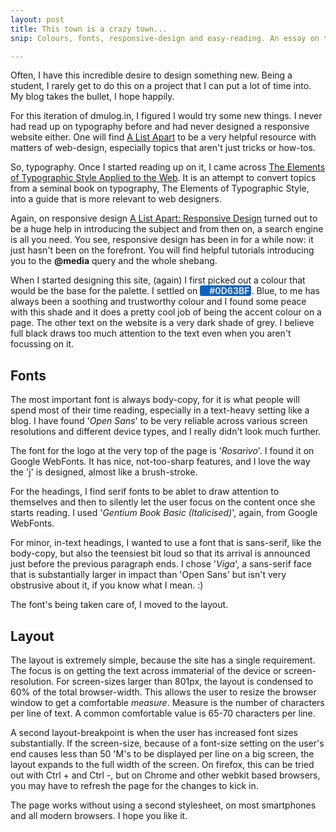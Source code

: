 ```yaml
---
layout: post
title: This town is a crazy town...
snip: Colours, fonts, responsive-design and easy-reading. An essay on the guidelines I followed while (re)designing this website and a tour of how it all fits together.

---
```


Often, I have this incredible desire to design something new. Being a student, I rarely get to do this on a project that I can put a lot of time into. My blog takes the bullet, I hope happily.

For this iteration of dmulog.in, I figured I would try some new things. I never had read up on typography before and had never designed a responsive website either. One will find [A List Apart][alistapart] to be a very helpful resource with matters of web-design, especially topics that aren't just tricks or how-tos.

So, typography. Once I started reading up on it, I came across [The Elements of Typographic Style Applied to the Web][webtypography]. It is an attempt to convert topics from a seminal book on typography, The Elements of Typographic Style, into a guide that is more relevant to web designers.

Again, on responsive design [A List Apart: Responsive Design][alaresponse] turned out to be a huge help in introducing the subject and from then on, a search engine is all you need. You see, responsive design has been in for a while now: it just hasn't been on the forefront. You will find helpful tutorials introducing you to the __@media__ query and the whole shebang.

When I started designing this site, (again) I first picked out a colour that would be the base for the palette. I settled on <span style="border-radius: 3px;padding: 0 3px 0 15px;background-color: #0D63BF;color:#ddd">__#0D63BF__</span>. Blue, to me has always been a soothing and trustworthy colour and I found some peace with this shade and it does a pretty cool job of being the accent colour on a page. The other text on the website is a very dark shade of grey. I believe full black draws too much attention to the text even when you aren't focussing on it.

## Fonts

The most important font is always body-copy, for it is what people will spend most of their time reading, especially in a text-heavy setting like a blog. I have found '*Open Sans*' to be very reliable across various screen resolutions and different device types, and I really didn't look much further.

The font for the logo at the very top of the page is '*Rosarivo*'. I found it on Google WebFonts. It has nice, not-too-sharp features, and I love the way the 'j' is designed, almost like a brush-stroke.

For the headings, I find serif fonts to be ablet to draw attention to themselves and then to silently let the user focus on the content once she starts reading. I used '*Gentium Book Basic (Italicised)*', again, from Google WebFonts.

For minor, in-text headings, I wanted to use a font that is sans-serif, like the body-copy, but also the teensiest bit loud so that its arrival is announced just before the previous paragraph ends. I chose '*Viga*', a sans-serif face that is substantially larger in impact than 'Open Sans' but isn't very obstrusive about it, if you know what I mean. :)

The font's being taken care of, I moved to the layout.

## Layout

The layout is extremely simple, because the site has a single requirement. The focus is on getting the text across immaterial of the device or screen-resolution. For screen-sizes larger than 801px, the layout is condensed to 60% of the total browser-width. This allows the user to resize the browser window to get a comfortable _measure_. Measure is the number of characters per line of text. A common comfortable value is 65-70 characters per line. 

A second layout-breakpoint is when the user has increased font sizes substantially. If the screen-size, because of a font-size setting on the user's end causes less than 50 'M's to be displayed per line on a big screen, the layout expands to the full width of the screen. On firefox, this can be tried out with Ctrl + and Ctrl -, but on Chrome and other webkit based browsers, you may have to refresh the page for the changes to kick in.


The page works without using a second stylesheet, on most smartphones and all modern browsers. I hope you like it.

[alistapart]: http://www.alistapart.com/
[webtypography]: http://webtypography.net/
[alaresponse]: http://www.alistapart.com/articles/responsive-web-design/
